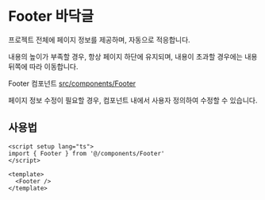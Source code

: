 # Footer 바닥글

프로젝트 전체에 페이지 정보를 제공하며, 자동으로 적응합니다.

 내용의 높이가 부족할 경우, 항상 페이지 하단에 유지되며, 내용이 초과할 경우에는 내용 뒤쪽에 따라 이동합니다.

Footer 컴포넌트 [src/components/Footer](https://github.com/web2-solution/web2-vue-framework/tree/demo/src/components/Footer) 

페이지 정보 수정이 필요할 경우, 컴포넌트 내에서 사용자 정의하여 수정할 수 있습니다.
## 사용법

```vue
<script setup lang="ts">
import { Footer } from '@/components/Footer'
</script>

<template>
  <Footer />
</template>

```
